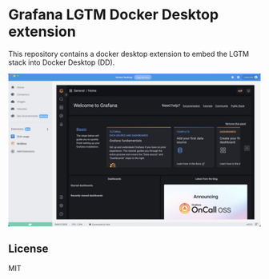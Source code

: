# Grafana LGTM Docker Desktop extension

This repository contains a docker desktop extension to embed the LGTM stack
into Docker Desktop (DD).

![Docker Desktop Screenshot](images/splash.png)

## License

MIT
